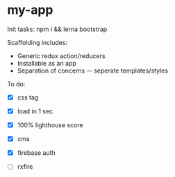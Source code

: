 # my-app
Init tasks:
  npm i && lerna bootstrap

Scaffolding includes:
  * Generic redux action/reducers
  * Installable as an app
  * Separation of concerns -- seperate templates/styles

To do:
- [x] css tag
- [x] load in 1 sec.
- [x] 100% lighthouse score
- [x] cms
- [x] firebase auth
- [ ] rxfire


